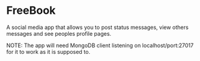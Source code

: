 # FreeBook

A social media app that allows you to post status messages, view others messages and see peoples profile pages.

NOTE: The app will need MongoDB client listening on localhost/port:27017 for it to work as it is supposed to.
